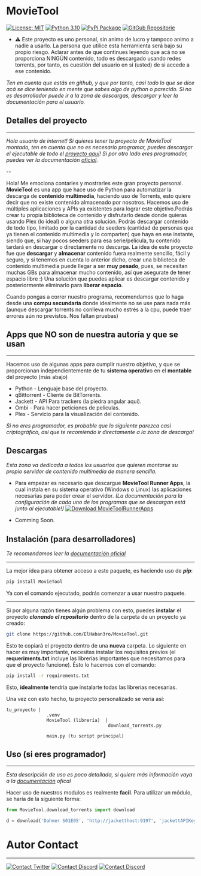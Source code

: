 # MovieTool

[![License: MIT](https://img.shields.io/badge/License-MIT-yellowgreen.svg?style=flat-square)](https://opensource.org/licenses/MIT) [![Python 3.10](https://img.shields.io/badge/Python-3.10-blue.svg?style=flat-square&logo=python)](https://www.python.org/downloads/release/python-310/) [![PyPi Package](https://img.shields.io/badge/PyPi_Package-pip_install_MovieTool-yellow.svg?style=flat-square&logo=pypi)](https://pypi.org/project/MovieTool/) [![GitGub Repositorie](https://img.shields.io/badge/GitHub_Repositorie-MovieTool-gray.svg?style=flat-square&logo=github)](https://github.com/ElHaban3ro/MovieTool/)

* ⚠ Este proyecto es uno personal, sin animo de lucro y tampoco animo a nadie a usarlo. La persona que utilice esta herramienta será bajo su propio riesgo. Aclarar antes de que continues leyendo que acá no se proporciona NINGÚN contenido, todo es descargado usando redes torrents, por tanto, es cuestión del usuario en sí (usted) de si accede a ese contenido.

*Ten en cuenta que estás en github, y que por tanto, casi todo lo que se dice acá se dice teniendo en mente que sabes algo de python o parecido. Si no es desarrollador puede ir a la zona de descargas, descargar y leer la documentación para el usuario.*


## Detalles del proyecto

---
*Hola usuario de internet! Si quieres tener tu proyecto de MovieTool montado, ten en cuenta que no es necesario programar, puedes descargar el ejecutable de todo el [proyecto aquí](https://elhaban3ro.github.io/MTRA/)! Si por otro lado eres programador, puedes ver la documentación [oficial](https://github.com/ElHaban3ro/MovieTool/blob/main/docs/index.md)*.

--

Hola! Me emociona contarles y mostrarles este gran proyecto personal. **MovieTool** es una app que hace uso de Python para automatizar la descarga de **contenido multimedia**, haciendo uso de Torrents, esto quiere decir que no existe contenido almacenado por nosotros. Hacemos uso de múltiples aplicaciones y APIs ya existentes para lograr este objetivo.Podrás crear tu propia biblioteca de contenido y disfrutarlo desde donde quieras usando Plex (lo ideal) o alguna otra solución. Podrás descargar contenido de todo tipo, limitado por la cantidad de seeders (cantidad de personas que ya tienen el contenido multimedia y lo comparten) que haya en ese instante, siendo que, si hay pocos seeders para esa serie/película, tu contenido tardará en descargar o directamente no descarga. La idea de este proyecto fue que **descargar** y **almacenar** contenido fuera realmente sencillo, fácil y seguro, y si tenemos en cuenta lo anterior dicho, crear una biblioteca de contenido multimedia puede llegar a ser **muy pesado**, pues, se necesitan muchas GBs para almacenar mucho contenido, así que asegurate de tener espacio libre :) Una solución que puedes aplicar es descargar contenido y posteriormente eliminarlo para **liberar espacio**. 

Cuando pongas a correr nuestro programa, recomendamos que lo haga desde una **compu secundaria** donde idealmente no se use para nada más (aunque descargar torrents no conlleva mucho estrés a la cpu, puede traer errores aún no previstos. Nos faltan pruebas)








## Apps que NO son de nuestra autoría y que se usan

----
Hacemos uso de algunas apps para cumplir nuestro objetivo, y que se proporcionan independientemente de tu **sistema operativ**o en el **montable** del proyecto (más abajo)

- Python - Lenguaje base del proyecto.
- qBittorrent - Cliente de BitTorrents.
- Jackett - API Para trackers (la piedra angular aquí).
- Ombi - Para hacer peticiones de peliculas.
- Plex - Servicio para la visualización del contenido.

*Si no eres programador, es probable que lo siguiente parezca casi criptográfico, así que te recomiendo ir directamente a la zona de descarga!*

## Descargas
*Esta zona va dedicada a todos los usuarios que quieren montarse su propio servidor de contenido multimedia de manera sencilla.*

-  Para empezar es necesario que descargue **MovieTool Runner Apps**, la cual instala en su sistema operativo (Windows o Linux) las aplicaciones necesarias para poder crear el servidor. *(La documentación para la configuración de cada uno de los programas que se descargan está junto al ejecutable!)* [![Download MovieToolRunnerApps](https://img.shields.io/badge/Download-MovieTool_Runner_Apps-red.svg?style=flat-square)](https://elhaban3ro.github.io/MTRA/)


- Comming Soon.




## Instalación (para desarrolladores)

*Te recomendamos leer la [documentación oficial](https://github.com/ElHaban3ro/MovieTool/blob/main/docs/index.md)*

---
La mejor idea para obtener acceso a este paquete, es haciendo uso de ***pip***:
```bash
pip install MovieTool
```
Ya con el comando ejecutado, podrás comenzar a usar nuestro paquete.

---

Si por alguna razón tienes algún problema con esto, puedes **instalar** el proyecto ***clonando el repositorio*** dentro de la carpeta de un proyecto ya creado:
```bash
git clone https://github.com/ElHaban3ro/MovieTool.git
```

Esto te copiará el proyecto dentro de una **nueva** carpeta.
Lo siguiente en hacer es muy importante, necesitas instalar los requisitos previos (el **requeriments.txt** incluye las librerías importantes que necesitamos para que el proyecto funcione). Ésto lo hacemos con el comando:
```bash
pip install -r requirements.txt 
```

Esto, **idealmente** tendría que instalarte todas las librerias necesarias.


Una vez con esto hecho, tu proyecto personalizado se vería así:
```
tu_proyecto |
               .venv
               MovieTool (librería)  |
                                      download_torrents.py
                                     
               main.py (tu script principal)

```







## Uso (si eres programador)

---

*Esta descripción de uso es poco detallada, si quiere más información vaya a la [documentación](https://github.com/ElHaban3ro/MovieTool/blob/main/docs/index.md) ofical*

Hacer uso de nuestros modulos es realmente **facil**. Para utilizar un módulo, se haría de la siguiente forma:

```python
from MovieTool.download_torrents import download

d = download('Dahmer S01E05', 'http://jacketthost:9197', 'jackettAPIKey', 'http://qbtorrenthost:8080', 'admin', 'adminadmin', 'C:/users/yo/raw_movies/', 2000, False)
```




# Autor Contact
---

[![Contact Twitter](https://img.shields.io/badge/Twitter-ElHaban3ro-9cf.svg?style=for-the-badge&logo=twitter)](https://twitter.com/ElHaban3ro) [![Contact Discord](https://img.shields.io/badge/Discord-!%20Die()%231274-lightgray?style=for-the-badge&logo=discord)](https://discord.gg/NGp9YbYJ8F) [![Contact Discord](https://img.shields.io/badge/GitHub-ElHaban3ro-lightgray?style=for-the-badge&logo=github)](https://github.com/ElHaban3ro)
